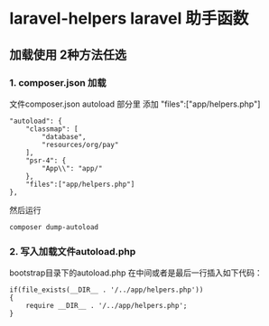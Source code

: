# laravel-helpers laravel 助手函数

## 加载使用  2种方法任选
### 1. composer.json 加载
文件composer.json   autoload 部分里 添加 "files":["app/helpers.php"]

```
"autoload": {
    "classmap": [
        "database",
        "resources/org/pay"
    ],
    "psr-4": {
        "App\\": "app/"
    },
    "files":["app/helpers.php"]
},
```
然后运行
```
composer dump-autoload
```

### 2. 写入加载文件autoload.php
bootstrap目录下的autoload.php 在中间或者是最后一行插入如下代码：
```
if(file_exists(__DIR__ . '/../app/helpers.php'))  
{  
    require __DIR__ . '/../app/helpers.php';  
}
```
